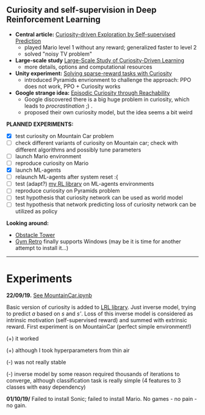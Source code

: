 ## Curiosity and self-supervision in Deep Reinforcement Learning

* **Central article:** [Curiosity-driven Exploration by Self-supervised Prediction](https://pathak22.github.io/noreward-rl/resources/icml17.pdf)
  + played Mario level 1 without any reward; generalized faster to level 2
  + solved "noisy TV problem"
* **Large-scale study** [Large-Scale Study of Curiosity-Driven Learning](https://pathak22.github.io/large-scale-curiosity/resources/largeScaleCuriosity2018.pdf)
  + more details, options and computational resources
* **Unity experiment:** [Solving sparse-reward tasks with Curiosity](https://blogs.unity3d.com/ru/2018/06/26/solving-sparse-reward-tasks-with-curiosity/)
  + introduced Pyramids envrionment to challenge the approach: PPO does not work, PPO + Curiosity works
* **Google strange idea:** [Episodic Curiosity through Reachability](https://ai.googleblog.com/2018/10/curiosity-and-procrastination-in.html)
  + Google discovered there is a big huge problem in curiosity, which leads to *procrastination* ;) .
  - proposed their own curiosity model, but the idea seems a bit weird
  
**PLANNED EXPERIMENTS:**
- [x] test curiosity on Mountain Car problem
- [ ] check different variants of curiosity on Mountain car; check with different algorithms and possibly tune parameters
- [ ] launch Mario environment
- [ ] reproduce curiosity on Mario
- [x] launch ML-agents
- [ ] relaunch ML-agents after system reset :{
- [ ] test (adapt?) [my RL library](https://github.com/FortsAndMills/Learning-Reinforcement-Learning) on ML-agents environments
- [ ] reproduce curiosity on Pyramids problem
- [ ] test hypothesis that curiosity network can be used as world model
- [ ] test hypothesis that network predicting loss of curiosity network can be utilized as policy

**Looking around:**
- [Obstacle Tower](https://github.com/Unity-Technologies/obstacle-tower-source)
- [Gym Retro](https://github.com/openai/retro) finally supports Windows (may be it is time for another attempt to install it...)

----------------------------------------------------------------------

# Experiments

**22/09/19.** [See MountainCar.ipynb](https://nbviewer.jupyter.org/github/FortsAndMills/Curiosity/blob/master/MountainCar.ipynb)

Basic version of curiosity is added to [LRL library](https://github.com/FortsAndMills/Learning-Reinforcement-Learning/tree/master/LRL). Just inverse model, trying to predict *a* based on *s* and *s'*. Loss of this inverse model is considered as intrinsic motivation (self-supervised reward) and summed with extrinsic reward. First experiment is on MountainCar (perfect simple environment!)
  
  (+) it worked
  
  (+) although I took hyperparameters from thin air
  
  (-) was not really stable
  
  (-) inverse model by some reason required thousands of iterations to converge, although classification task is really simple (4 features to 3 classes with easy dependency)
  
  **01/10/19/** Failed to install Sonic; failed to install Mario. No games - no pain - no gain.
